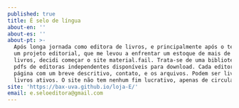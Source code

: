 ```yaml
---
published: true
title: É selo de língua
about-en: ''
about-es: ''
about-pt: >-
  Após longa jornada como editora de livros, e principalmente após o término de
  um projeto editorial, que me levou a enfrentar um estoque de mais de 300
  livros, decidi começar o site material.fail. Trata-se de uma biblioteca de
  pdfs de editoras independentes disponíveis para download. Cada editora tem uma
  página com um breve descritivo, contato, e os arquivos. Podem ser livros esgotados,
  livros ativos. O site não tem nenhum fim lucrativo, apenas de circulação.
site: 'https://bax-uva.github.io/loja-E/'
email: e.seloeditora@gmail.com
---
```


